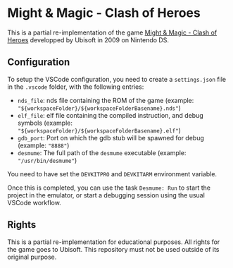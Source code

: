 # Might & Magic - Clash of Heroes

This is a partial re-implementation of the game [Might & Magic - Clash of Heroes](https://en.wikipedia.org/wiki/Might_%26_Magic:_Clash_of_Heroes) developped by Ubisoft in 2009 on Nintendo DS.

## Configuration

To setup the VSCode configuration, you need to create a `settings.json` file in the `.vscode` folder, with the following entries:

- `nds_file`: nds file containing the ROM of the game (example: `"${workspaceFolder}/${workspaceFolderBasename}.nds"`)
- `elf_file`: elf file containing the compiled instruction, and debug symbols (example: `"${workspaceFolder}/${workspaceFolderBasename}.elf"`)
- `gdb_port`: Port on which the gdb stub will be spawned for debug (example: `"8888"`)
- `desmume`: The full path of the `desmume` executable (example: `"/usr/bin/desmume"`)

You need to have set the `DEVKITPRO` and `DEVKITARM` environment variable.

Once this is completed, you can use the task `Desmume: Run` to start the project in the emulator, or start a debugging session using the usual VSCode workflow.

## Rights

This is a partial re-implementation for educational purposes. All rights for the game goes to Ubisoft. This repository must not be used outside of its original purpose.
